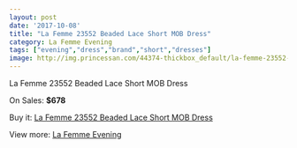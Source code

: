 ```yaml
---
layout: post
date: '2017-10-08'
title: "La Femme 23552 Beaded Lace Short MOB Dress"
category: La Femme Evening
tags: ["evening","dress","brand","short","dresses"]
image: http://img.princessan.com/44374-thickbox_default/la-femme-23552-beaded-lace-short-mob-dress.jpg
---
```

La Femme 23552 Beaded Lace Short MOB Dress

On Sales: **$678**
<a href="https://www.princessan.com/en/la-femme-evening/20599-la-femme-23552-beaded-lace-short-mob-dress.html"><amp-img layout="responsive" width="600" height="600" src="//img.princessan.com/44374-thickbox_default/la-femme-23552-beaded-lace-short-mob-dress.jpg" alt="La Femme 23552 Beaded Lace Short MOB Dress 0" /></a>
<a href="https://www.princessan.com/en/la-femme-evening/20599-la-femme-23552-beaded-lace-short-mob-dress.html"><amp-img layout="responsive" width="600" height="600" src="//img.princessan.com/44376-thickbox_default/la-femme-23552-beaded-lace-short-mob-dress.jpg" alt="La Femme 23552 Beaded Lace Short MOB Dress 1" /></a>
<a href="https://www.princessan.com/en/la-femme-evening/20599-la-femme-23552-beaded-lace-short-mob-dress.html"><amp-img layout="responsive" width="600" height="600" src="//img.princessan.com/44375-thickbox_default/la-femme-23552-beaded-lace-short-mob-dress.jpg" alt="La Femme 23552 Beaded Lace Short MOB Dress 2" /></a>

Buy it: [La Femme 23552 Beaded Lace Short MOB Dress](https://www.princessan.com/en/la-femme-evening/20599-la-femme-23552-beaded-lace-short-mob-dress.html "La Femme 23552 Beaded Lace Short MOB Dress")

View more: [La Femme Evening](https://www.princessan.com/en/29-la-femme-evening "La Femme Evening")
